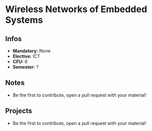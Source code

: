# Wireless Networks of Embedded Systems
## Infos
- **Mandatory:** None
- **Elective:** ICT
- **CFU:** 6
- **Semester:** ?

## Notes
- Be the first to contribute, open a pull request with your material!

## Projects
- Be the first to contribute, open a pull request with your material!